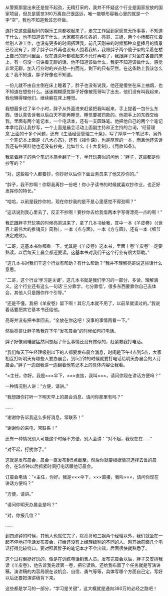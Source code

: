 从警察那里出来还是提不起劲，无精打采的，我并不怀疑这个行业是国家投放的国家项目，但总是感觉380万离自己很遥远，唯一能够形容我心里的就是一个字“空”，我也不知道我该怎样做。

连扑克这些最起码的娱乐工具都收起来了，走完工作回到家感觉无所事事，不知道干什么，也不知道该干什么，大家都在各忙各的，亮哥、三姐、两个小杨都在忙着给别人讲工作，也没有更多的时间搭理我，前几天刚来的时候那种众星捧月的情景已经没有了，除了胖子以外再也没有人围着我转，我跟胖子两个傻子似的呆着在楼上自己的房间里面，现在连茶叶都收起来不允许再喝了，我跟胖子对坐在各自的床上，有一句没一句讲着无聊的话，他不知道该做什么，我更不知道该做什么，感觉非常无聊。加入行业时的兴奋劲一扫而光，剩下的只有茫然。在这条路上我该怎么走？我不知道，胖子好像也不知道。

一份儿就不由自主倒在床上睡着了，胖子也没有说我，他还是傻坐在床上抽烟，也不知道在想些什么。迷迷糊糊感觉胖子好像被亮哥叫了出去，他们没有叫我起来，我也懒得理他们，继续躺在床上睡觉。

我想最多过了半个小时，胖子从外面进来赶紧把我叫起来，手上提着一包什么东西，很认真告诉我以后白天不能再睡觉，睡觉要被罚款的。他把手上的东西交给我，里面有两个笔记本，一个电话本，还有一支圆珠笔。他把他自己的两个个笔记本拿给我让我抄写，一个上面是晨会活动上面副主持和正主持的台词，‘经营理念’上面的十多个问题，还有《生活经营管理二十条》，写了厚厚一个笔记本，另外一个笔记本上面是《八大心态》，还有《操作课》，也是厚厚的一本，而且他还告诉我还有些资料他也还没有抄完，比如什么《十大复制》，《罚款16条》。

我拿着胖子的两个笔记本简单翻了一下，半开玩笑似的问他：“胖子，这些都是你抄写的？”

“对，这些每个人都要抄，你抄好以后你下面业务员来了他又抄你的。”

“胖子，我不抄啊！你帮我再抄一份吧！你小子读书的时候就喜欢抄作业，也正好发挥你的特长。”

“哈哈，以前是我抄你的，现在你抄我的是不是心里感觉不得劲啊？”

“这话说到我心里去了，反正不抄啊！要抄你去给我借两本字写得漂亮一点的啊！”

我正跟胖子开玩笑的时候亮哥进来了，拿了几本书给我，其中一本《羊皮卷》（《世界上最伟大的推销员》简称），一本《点与面》，一本《方与圆》，还有一本《细节决定成败》。

“二哥，这基本书你都看一下，尤其是《羊皮卷》这本书，里面十卷‘羊皮卷’一定要熟读，以后每天上晨会都还要读。这基本书对我们干这个行业有很大帮助。”

“这几本书对我们干这个行业有帮助？有什么帮助？”我并不理解亮哥说这些话什么意思。

“二哥，这个行业‘学习是关键’，这几本书就是我们学习的一部分，多读，理解涵义。这个行业还有这么一句话‘三分靠学，七分靠悟’，很多东西要靠你自己去体会，其他人只是跟你作个引导。”

“还是不懂，我把《羊皮卷》留下啊！其它几本就不用了，以前早就读过的。”我说着话要把其它基本书还给他。

亮哥并没有把书拿回去，“全放在你这吧！没事的事情再看一下。”

然后亮哥让胖子教我在下午“发布晨会”的时候如何打电话。

胖子好像刚睡醒猛然间想起了什么事情还没有做似的，赶紧教我打电话。

“我们每天下午经理级别以下的人都要发布晨会消息，时间是下午4点到5点，大家相互打听明天有哪些人要办晨会，到5点钟的时候就要打电话给明天办晨会的人订晨会。”胖子一边跟我讲一边翻着他笔记本上的具体内容让我看。

“×主任，你好。我是×××伞下，×××直接，我叫×××，请问你现在讲话方便吗？”

一种情况别人讲：“方便，请讲。”

“我想跟你打听一下明天早上的晨会消息，请问你那里有吗？”

……

“谢谢你告诉我这么多好消息，常联系！”

“谢谢你的来电，常联系！”

还有一种情况别人可能这个时候不方便，别人会讲：“对不起，我现在在……”

“对不起，打扰你了。”

这就是发布晨会，晨会一直发布到5点截至。然后你就要根据情况选择去谁的晨会，在5点钟以后抓紧时间打电话跟他订晨会。

订晨会电话：“×主任，你好。我是×××伞下，×××直接，我叫×××，请问你现在讲话方便吗？”

“方便，请讲。”

“请问你明天办晨会是吗？”

“对，你报几位？”

……

到四点钟的时候，其他人也就忙完了，除亮哥和三姐两个经理以外，我们就坐在一起不停地打电话发布晨会，打给还没有上经理级别的不同的人。刚开始前面几个电话打得比较绕口，要对照着胖子的笔记本才不会出错，后面很快就熟悉了。

这个过程倒挺好玩的，像是在训练电话销售人员。发布完晨会以后，胖子又安排我读《羊皮卷》，他告诉我先读第一卷，把它读熟。还给我布置了个任务就是写演讲稿，演讲稿的内容局限在谈机会、自信、勇气等等，具体写哪个方面自己定，写好以后还要把演讲稿背下来。

这些都是学习的一部分，“学习是关键”，这大概就是通向380万的必经之路吧！
